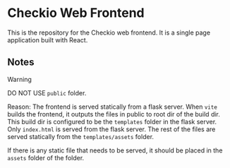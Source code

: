 # Checkio Web Frontend

This is the repository for the Checkio web frontend. It is a single page application built with React.

## Notes

> [!WARNING]
> DO NOT USE `public` folder.
>
> Reason: The frontend is served statically from a flask server.
> When `vite` builds the frontend, it outputs the files in public to root dir of the build dir. This build dir is
> configured to be the `templates` folder in the flask server. Only `index.html` is served from the flask server. The rest
> of the files are served statically from the `templates/assets` folder.
> 
> If there is any static file that needs to be served, it should be placed in the `assets` folder of the folder.
